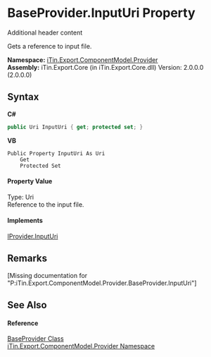 # BaseProvider.InputUri Property 
Additional header content 

Gets a reference to input file.

**Namespace:**&nbsp;<a href="N_iTin_Export_ComponentModel_Provider">iTin.Export.ComponentModel.Provider</a><br />**Assembly:**&nbsp;iTin.Export.Core (in iTin.Export.Core.dll) Version: 2.0.0.0 (2.0.0.0)

## Syntax

**C#**<br />
``` C#
public Uri InputUri { get; protected set; }
```

**VB**<br />
``` VB
Public Property InputUri As Uri
	Get
	Protected Set
```


#### Property Value
Type: Uri<br />Reference to the input file.

#### Implements
<a href="P_iTin_Export_ComponentModel_Provider_IProvider_InputUri">IProvider.InputUri</a><br />

## Remarks
\[Missing <remarks> documentation for "P:iTin.Export.ComponentModel.Provider.BaseProvider.InputUri"\]

## See Also


#### Reference
<a href="T_iTin_Export_ComponentModel_Provider_BaseProvider">BaseProvider Class</a><br /><a href="N_iTin_Export_ComponentModel_Provider">iTin.Export.ComponentModel.Provider Namespace</a><br />